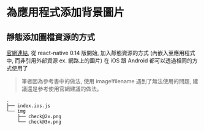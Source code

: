 # 為應用程式添加背景圖片

## 靜態添加圖檔資源的方式
[官網連結](http://facebook.github.io/react-native/docs/images.html#content), 從 react-native 0.14 版開始, 加入靜態資源的方式 (內嵌入至應用程式中, 而非引用外部資源 ex. 網路上的圖片) 在 iOS 跟 Android 都可以透過相同的方式使用了

> 筆者因為參考書中的做法, 使用 image!filename 遇到了無法使用的問題, 建議還是參考使用官網建議的做法。

```
.
├── index.ios.js
└── img
    ├── check@2x.png
    └── check@3x.png
```
